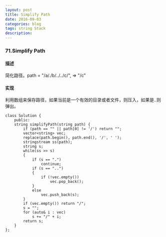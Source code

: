 ```yaml
---
layout: post
title: Simplify Path
date: 2016-09-03
categories: blog
tags: string Stack
description:
---
```


### 71.Simplify Path

#### 描述

简化路径。path = "/a/./b/../../c/", => "/c"

#### 实现

利用数组来保存路径，如果当前是一个有效的目录或者文件，则压入，如果是..则弹出。

    class Solution {
        public:
        string simplifyPath(string path) {
            if (path == "" || path[0] != '/') return "";
            vector<string> vec;
            replace(path.begin(), path.end(), '/', ' ');
            stringstream ss(path);
            string s;
            while(ss >> s)
            {
                if (s == ".")
                    continue;
                if (s == "..")
                {
                    if (!vec.empty())
                        vec.pop_back();
                }
                else
                    vec.push_back(s);
            }
            if (vec.empty()) return "/";
            s = "";
            for (auto& i : vec)
                s += "/" + i;
            return s;
        }
    };

